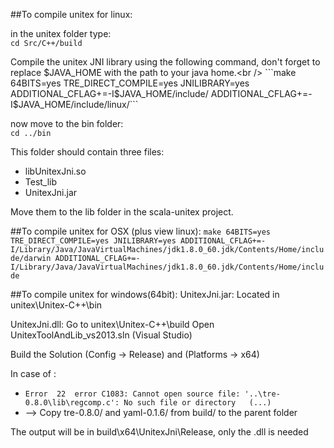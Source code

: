 ##To compile unitex for linux:

in the unitex folder type:<br />
```cd Src/C++/build```
 
Compile the unitex JNI library using the following command, don't forget to replace $JAVA_HOME with the path to your java home.<br />
```make 64BITS=yes TRE_DIRECT_COMPILE=yes JNILIBRARY=yes ADDITIONAL_CFLAG+=-I$JAVA_HOME/include/ ADDITIONAL_CFLAG+=-I$JAVA_HOME/include/linux/```
 
now move to the bin folder:<br />
```cd ../bin```

This folder should contain three files:
 * libUnitexJni.so
 * Test_lib
 * UnitexJni.jar

Move them to the lib folder in the scala-unitex project.

##To compile unitex for OSX (plus view linux):
```make 64BITS=yes TRE_DIRECT_COMPILE=yes JNILIBRARY=yes ADDITIONAL_CFLAG+=-I/Library/Java/JavaVirtualMachines/jdk1.8.0_60.jdk/Contents/Home/include/darwin ADDITIONAL_CFLAG+=-I/Library/Java/JavaVirtualMachines/jdk1.8.0_60.jdk/Contents/Home/include```

##To compile unitex for windows(64bit):
UnitexJni.jar:
Located in unitex\Unitex-C++\bin

UnitexJni.dll:
Go to unitex\Unitex-C++\build
Open UnitexToolAndLib_vs2013.sln (Visual Studio)

Build the Solution (Config -> Release) and (Platforms -> x64)

In case of : 
* ```Error	22	error C1083: Cannot open source file: '..\tre-0.8.0\lib\regcomp.c': No such file or directory	(...)```<br />
* --> Copy tre-0.8.0/ and yaml-0.1.6/ from build/ to the parent folder<br />
	
The output will be in build\x64\UnitexJni\Release, only the .dll is needed
	
